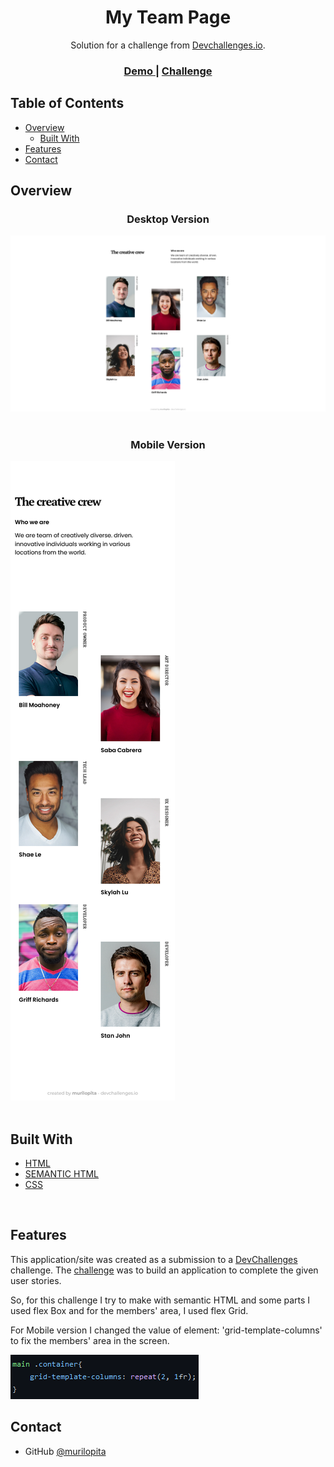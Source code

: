 <!-- Please update value in the {}  -->

<h1 align="center">My Team Page</h1>

<div align="center">
   Solution for a challenge from  <a href="http://devchallenges.io" target="_blank">Devchallenges.io</a>.
</div>

<div align="center">
  <h3>
    <a href="https://murilopita.github.io/my-team-page-master/">
      Demo
    </a>
    <span> | </span>
    <a href="https://devchallenges.io/challenges/hhmesazsqgKXrTkYkt0U">
      Challenge
    </a>
  </h3>
</div>

<!-- TABLE OF CONTENTS -->

## Table of Contents

- [Overview](#overview)
  - [Built With](#built-with)
- [Features](#features)
- [Contact](#contact)

<!-- OVERVIEW -->

## Overview

<h3 align='center'>Desktop Version</h3>

<img src="./desktop-version.png">

<br>
<br>

<h3 align='center'>Mobile Version</h3>

<img src="./mobile-version.png">

<br>
<br>

## Built With

<!-- This section should list any major frameworks that you built your project using. Here are a few examples.-->

- [HTML](https://developer.mozilla.org/pt-BR/docs/Web/HTML)
- [SEMANTIC HTML](https://www.w3schools.com/html/html5_semantic_elements.asp)
- [CSS](https://www.w3.org/Style/CSS/Overview.en.html)

<br>

## Features

<!-- List the features of your application or follow the template. Don't share the figma file here :) -->

This application/site was created as a submission to a [DevChallenges](https://devchallenges.io/) challenge. The [challenge](https://devchallenges.io/challenges/hhmesazsqgKXrTkYkt0U) was to build an application to complete the given user stories.

So, for this challenge I try to make with semantic HTML and some parts I used flex Box and for the members' area, I used flex Grid.

For Mobile version I changed the value of element: 'grid-template-columns' to fix the members' area in the screen.

<img src="./printscreen.png">

<br>

## Contact

- GitHub [@murilopita](https://github.com/murilopita)
